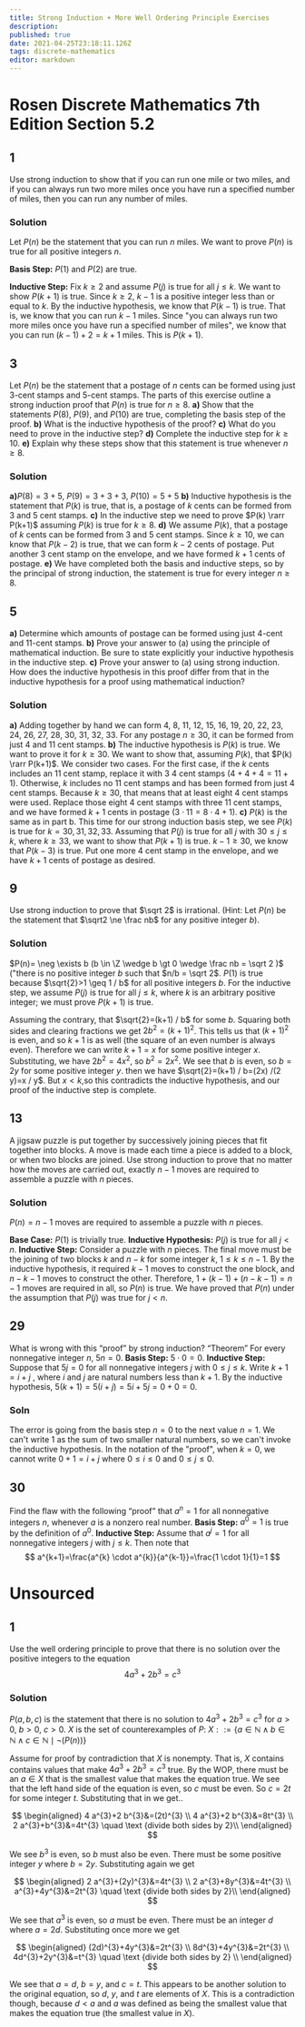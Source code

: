```yaml
---
title: Strong Induction + More Well Ordering Principle Exercises
description: 
published: true
date: 2021-04-25T23:18:11.126Z
tags: discrete-mathematics
editor: markdown
---
```


# Rosen Discrete Mathematics 7th Edition Section 5.2


## 1
Use strong induction to show that if you can run one mile or two miles, and if you can always run two more miles once you have run a specified number of miles, then you can run any number of miles.

### Solution
Let $P(n)$ be the statement that you can run $n$ miles. We want to prove $P(n)$ is true for all positive integers $n$. 

**Basis Step:** $P(1)$ and $P(2)$ are true. 

**Inductive Step:** Fix $k \ge 2$ and assume $P(j)$ is true for all $j \le k$. We want to show $P(k+1)$ is true. Since $k \ge 2$, $k-1$ is a positive integer less than or equal to $k$. By the inductive hypothesis, we know that $P(k-1)$ is true. That is, we know that  you can run $k-1$ miles. Since "you can always run two more miles once you have run a specified number of miles", we know that you can run $(k-1)+2=k+1$ miles. This is $P(k+1)$.

## 3
Let $P(n)$ be the statement that a postage of $n$ cents can be formed using just 3-cent stamps and 5-cent stamps. The parts of this exercise outline a strong induction proof that $P(n)$ is true for $n \ge 8$.
**a)** Show that the statements $P(8)$, $P(9)$, and $P(10)$ are
true, completing the basis step of the proof.
**b)** What is the inductive hypothesis of the proof?
**c)** What do you need to prove in the inductive step?
**d)** Complete the inductive step for $k \ge 10$.
**e)** Explain why these steps show that this statement is
true whenever $n \ge 8$.
### Solution
**a)**$P(8)=3 + 5$, $P(9)=3+3+3$, $P(10)=5+5$
**b)** Inductive hypothesis is the statement that $P(k)$ is true, that is, a postage of $k$ cents can be formed from $3$ and $5$ cent stamps. 
**c)** In the inductive step we need to prove $P(k) \rarr P(k+1)$ assuming $P(k)$ is true for $k \ge 8$.
**d)** We assume $P(k)$, that a postage of $k$ cents can be formed from $3$ and $5$ cent stamps. Since $k \ge 10$, we can know that $P(k-2)$ is true, that we can form $k-2$ cents of postage. Put another $3$ cent stamp on the envelope, and we have formed $k+1$ cents of postage.
**e)** We have completed both the basis and inductive steps, so by the principal of strong induction, the statement is true for every integer $n \ge 8$.

## 5
**a)** Determine which amounts of postage can be formed using just 4-cent and 11-cent stamps. 
**b)** Prove your answer to (a) using the principle of mathematical induction. Be sure to state explicitly your inductive hypothesis in the inductive step. 
**c)** Prove your answer to (a) using strong induction. How does the inductive hypothesis in this proof differ from that in the inductive hypothesis for a proof using mathematical induction?
### Solution
**a)** Adding together by hand we can form 4, 8, 11, 12, 15, 16, 19, 20, 22, 23, 24, 26, 27, 28, 30, 31, 32, 33. For any postage $n \ge 30$, it can be formed from just $4$ and $11$ cent stamps. 
**b)** The inductive hypothesis is $P(k)$ is true. We want to prove it for $k \ge 30$. We want to show that, assuming $P(k)$, that $P(k) \rarr P(k+1)$. We consider two cases. For the first case, if the $k$ cents includes an $11$ cent stamp, replace it with $3$ $4$ cent stamps ($4+4+4=11 + 1$). Otherwise, $k$ includes no $11$ cent stamps and has been formed from just $4$ cent stamps. Because $k \ge 30$, that means that at least eight $4$ cent stamps were used. Replace those eight $4$ cent stamps with three $11$ cent stamps, and we have formed $k+1$ cents in postage ($3 \cdot 11=8\cdot4+1$).
**c)** $P(k)$ is the same as in part b. This time for our strong induction basis step, we see $P(k)$ is true for $k=30,31,32,33$. Assuming that $P(j)$ is true for all $j$ with $30 \le j \le k$, where $k \ge 33$, we want to show that $P(k+1)$ is true. $k-1 \ge 30$, we know that $P(k-3)$ is true. Put one more $4$ cent stamp in the envelope, and we have $k+1$ cents of postage as desired. 
## 9
Use strong induction to prove that $\sqrt 2$ is irrational. (Hint: Let $P(n)$ be the statement that $\sqrt2 \ne \frac nb$ for any positive integer $b$).
### Solution
$P(n)= \neg \exists b (b \in \Z \wedge b \gt 0 \wedge \frac nb = \sqrt 2 )$ ("there is no positive integer $b$ such that $n/b = \sqrt 2$. $P(1)$ is true because $\sqrt{2}>1 \geq 1 / b$ for all positive integers $b$. For the inductive step, we assume $P(j)$ is true for all $j \le k$, where $k$ is an arbitrary positive integer; we must prove $P(k+1)$ is true. 

Assuming the contrary, that $\sqrt{2}=(k+1) / b$ for some $b$. Squaring both sides and clearing fractions we get $2b^2 =(k+1)^2$. This tells us that $(k+1)^2$ is even, and so $k+1$ is as well (the square of an even number is always even). Therefore we can write $k+1=x$ for some positive integer $x$. Substituting, we have $2 b^{2}=4 x^{2}$, so $b^{2}=2 x^{2}$. We see that $b$ is even, so $b=2y$ for some positive integer $y$. then we have $\sqrt{2}=(k+1) / b=(2x) /(2 y)=x / y$. But $x \lt k$,so this contradicts the inductive hypothesis, and our proof of the inductive step is complete.


## 13
A jigsaw puzzle is put together by successively joining pieces that fit together into blocks. A move is made each time a piece is added to a block, or when two blocks are joined. Use strong induction to prove that no matter how the moves are carried out, exactly $n − 1$ moves are required to assemble a puzzle with $n$ pieces.
### Solution
$P(n)=n-1 \medspace \text {moves are required to assemble a puzzle with} \medspace n \medspace \text {pieces}$.

**Base Case:** $P(1)$ is trivially true. 
**Inductive Hypothesis:** $P(j)$ is true for all $j \lt n$.
**Inductive Step:** Consider a puzzle with $n$ pieces. The final move must be the joining of two blocks $k$ and $n-k$ for some integer $k$, $1 \le k \le n-1$. By the inductive hypothesis, it required $k-1$ moves to construct the one block, and $n-k-1$ moves to construct the other. Therefore, $1+(k-1)+(n-k-1)=n-1$ moves are required in all, so $P(n)$ is true. We have proved that $P(n)$ under the assumption that $P(j)$ was true for $j \lt n$.

## 29
What is wrong with this “proof” by strong induction?
“Theorem” For every nonnegative integer $n$, $5n = 0$.
**Basis Step:** $5 \cdot 0 = 0$.
**Inductive Step:** Suppose that $5j = 0$ for all nonnegative
integers $j$ with $0 \le j \le k$. Write $k + 1 = i + j$ ,
where $i$ and $j$ are natural numbers less than $k + 1$. By the
inductive hypothesis, $5(k + 1) = 5(i + j) = 5i + 5j =
0 + 0 = 0$.

### Soln
The error is going from the basis step $n=0$ to the next value $n=1$. We can't write $1$ as the sum of two smaller natural numbers, so we can't invoke the inductive hypothesis. In the notation of the "proof", when $k=0$, we cannot write $0+1=i+j$ where $0 \le i \le 0$ and $0 \le j \le 0$.

## 30
Find the flaw with the following “proof” that $a^n = 1$ for
all nonnegative integers $n$, whenever $a$ is a nonzero real
number.
**Basis Step:** $a^0 = 1$ is true by the definition of $a^0$.
**Inductive Step:** Assume that $a^j = 1$ for all nonnegative
integers $j$ with $j \le k$. Then note that
$$
a^{k+1}=\frac{a^{k} \cdot a^{k}}{a^{k-1}}=\frac{1 \cdot 1}{1}=1
$$
# Unsourced
## 1 
Use the well ordering principle to prove that there is no solution over the positive integers to the equation
$$4 a^{3}+2 b^{3}=c^{3}$$
### Solution

$P(a, b, c)$ is the statement that there is no solution to $4 a^{3}+2 b^{3}=c^{3}$ for $a \gt 0$, $b \gt 0$, $c \gt 0$.
$X$ is the set of counterexamples of $P$:
$X::=\{a \in \mathbb{N} \wedge b \in \mathbb{N} \wedge c \in \mathbb{N}  \mid \neg(P(n))\}$

Assume for proof by contradiction that $X$ is nonempty. That is, $X$ contains contains values that make $4 a^{3}+2 b^{3}=c^{3}$ true. By the WOP, there must be an $a \in X$ that is the smallest value that makes the equation true. We see that the left hand side of the equation is even, so $c$ must be even. So $c=2t$ for some integer $t$. Substituting that in we get..

$$
\begin{aligned}
4 a^{3}+2 b^{3}&=(2t)^{3} \\
4 a^{3}+2 b^{3}&=8t^{3} \\
2 a^{3}+b^{3}&=4t^{3} \quad \text {divide both sides by 2}\\
\end{aligned}
$$

We see $b^3$ is even, so $b$ must also be even. There must be some positive integer $y$ where $b=2y$. Substituting again we get

$$
\begin{aligned}
2 a^{3}+(2y)^{3}&=4t^{3} \\
2 a^{3}+8y^{3}&=4t^{3} \\
a^{3}+4y^{3}&=2t^{3} \quad \text {divide both sides by 2}\\
\end{aligned}
$$

We see that $a^3$ is even, so $a$ must be even. There must be an integer $d$ where $a=2d$. Substituting once more we get 

$$
\begin{aligned}
(2d)^{3}+4y^{3}&=2t^{3} \\
8d^{3}+4y^{3}&=2t^{3} \\
4d^{3}+2y^{3}&=t^{3} \quad \text {divide both sides by 2} \\
\end{aligned}
$$

We see that $a=d$, $b=y$, and $c=t$. This appears to be another solution to the original equation, so $d$, $y$, and $t$ are elements of $X$. This is a contradiction though, because $d \lt a$ and $a$ was defined as being the smallest value that makes the equation true (the smallest value in $X$). 

